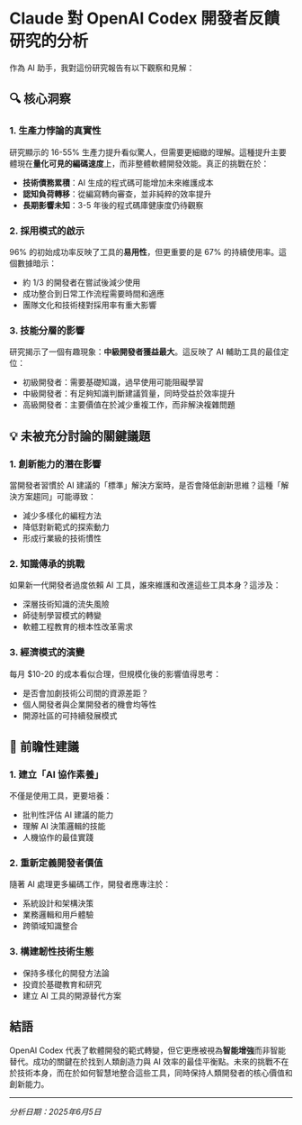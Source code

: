 # Claude 對 OpenAI Codex 開發者反饋研究的分析

作為 AI 助手，我對這份研究報告有以下觀察和見解：

## 🔍 核心洞察

### 1. 生產力悖論的真實性
研究顯示的 16-55% 生產力提升看似驚人，但需要更細緻的理解。這種提升主要體現在**量化可見的編碼速度**上，而非整體軟體開發效能。真正的挑戰在於：
- **技術債務累積**：AI 生成的程式碼可能增加未來維護成本
- **認知負荷轉移**：從編寫轉向審查，並非純粹的效率提升
- **長期影響未知**：3-5 年後的程式碼庫健康度仍待觀察

### 2. 採用模式的啟示
96% 的初始成功率反映了工具的**易用性**，但更重要的是 67% 的持續使用率。這個數據暗示：
- 約 1/3 的開發者在嘗試後減少使用
- 成功整合到日常工作流程需要時間和適應
- 團隊文化和技術棧對採用率有重大影響

### 3. 技能分層的影響
研究揭示了一個有趣現象：**中級開發者獲益最大**。這反映了 AI 輔助工具的最佳定位：
- 初級開發者：需要基礎知識，過早使用可能阻礙學習
- 中級開發者：有足夠知識判斷建議質量，同時受益於效率提升
- 高級開發者：主要價值在於減少重複工作，而非解決複雜問題

## 💡 未被充分討論的關鍵議題

### 1. 創新能力的潛在影響
當開發者習慣於 AI 建議的「標準」解決方案時，是否會降低創新思維？這種「解決方案趨同」可能導致：
- 減少多樣化的編程方法
- 降低對新範式的探索動力
- 形成行業級的技術慣性

### 2. 知識傳承的挑戰
如果新一代開發者過度依賴 AI 工具，誰來維護和改進這些工具本身？這涉及：
- 深層技術知識的流失風險
- 師徒制學習模式的轉變
- 軟體工程教育的根本性改革需求

### 3. 經濟模式的演變
每月 $10-20 的成本看似合理，但規模化後的影響值得思考：
- 是否會加劇技術公司間的資源差距？
- 個人開發者與企業開發者的機會均等性
- 開源社區的可持續發展模式

## 🚀 前瞻性建議

### 1. 建立「AI 協作素養」
不僅是使用工具，更要培養：
- 批判性評估 AI 建議的能力
- 理解 AI 決策邏輯的技能
- 人機協作的最佳實踐

### 2. 重新定義開發者價值
隨著 AI 處理更多編碼工作，開發者應專注於：
- 系統設計和架構決策
- 業務邏輯和用戶體驗
- 跨領域知識整合

### 3. 構建韌性技術生態
- 保持多樣化的開發方法論
- 投資於基礎教育和研究
- 建立 AI 工具的開源替代方案

## 結語

OpenAI Codex 代表了軟體開發的範式轉變，但它更應被視為**智能增強**而非智能替代。成功的關鍵在於找到人類創造力與 AI 效率的最佳平衡點。未來的挑戰不在於技術本身，而在於如何智慧地整合這些工具，同時保持人類開發者的核心價值和創新能力。

---
*分析日期：2025年6月5日*